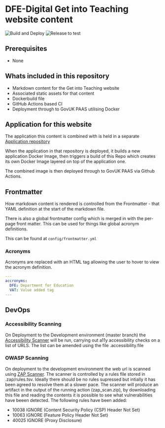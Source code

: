  #  DFE-Digital Get into Teaching website content

![Build and Deploy](https://github.com/DFE-Digital/get-into-teaching-content/workflows/Build%20and%20Deploy/badge.svg)
![Release to test](https://github.com/DFE-Digital/get-into-teaching-content/workflows/Release%20to%20test/badge.svg)

## Prerequisites
- None

## Whats included in this repository

- Markdown content for the Get into Teaching website
- Associated static assets for that content
- Dockerbuild file
- GitHub Actions based CI
- Deployment through to GovUK PAAS utilising Docker

## Application for this website

The application this content is combined with is held in a separate [Application repository](https://github.com/DFE-Digital/get-into-teaching-app)

When the application in that repository is deployed, it builds a new application 
Docker Image, then triggers a build of this Repo which creates its own Docker 
Image layered on top of the application one.

The combined image is then deployed through to GovUK PAAS via Github Actions.

## Frontmatter

How markdown content is rendered is controlled from the Frontmatter - that YAML
definition at the start of the markdown file. 

There is also a global frontmatter config which is merged in with the per-page 
front matter. This can be used for things like global acronym definitions.

This can be found at `config/frontmatter.yml`

### Acronyms

Acronyms are replaced with an HTML tag allowing the user to hover to view the
acronym definition.

```YAML
---
accronyms:
  DFE: Department for Education
  VAT: Value added tag
---
```

## DevOps

### Accessibility Scanning
On Deployment to the Development environment (master branch) the [Accessibility Scanner](https://github.com/DFE-Digital/accessibility-scanner) will be run, carrying out a11y accessibility checks on a list of URLS. The list can be amended using the file .accessibility.file

### OWASP Scanning
On deployment to the development environment the web url is scanned using [ZAP Scanner](https://github.com/marketplace/actions/owasp-zap-full-scan). The scanner is controlled by a rules file stored in .zap/rules.tsv.   Ideally there should be no rules supressed but intially it has been agreed to resolve them at a slower pace. The scanner will produce an artifact in the output of the running action (zap_scan.zip), by downloading this file and reading the contents it is possible to see what vulnerabilities have beeen detected.
The following rules have been added:
- 10038	IGNORE	(Content Security Policy (CSP) Header Not Set)
- 10063	IGNORE	(Feature Policy Header Not Set)
- 40025	IGNORE	(Proxy Disclosure)
